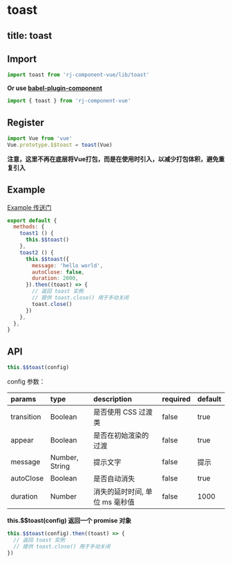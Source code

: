 # toast

title: toast
---

## Import

``` js
import toast from 'rj-component-vue/lib/toast'
```

**Or use [babel-plugin-component](https://www.npmjs.com/package/babel-plugin-component)**

``` js
import { toast } from 'rj-component-vue'
```

## Register

``` js
import Vue from 'vue'
Vue.prototype.$$toast = toast(Vue)
```

**注意，这里不再在底层将Vue打包，而是在使用时引入，以减少打包体积，避免重复引入**

## Example

[Example 传送门](//zhouyu1993.github.io/rjcv/#/toast)

``` js
export default {
  methods: {
    toast1 () {
      this.$$toast()
    },
    toast2 () {
      this.$$toast({
        message: 'hello world',
        autoClose: false,
        duration: 2000,
      }).then((toast) => {
        // 返回 toast 实例
        // 提供 toast.close() 用于手动关闭
        toast.close()
      })
    },
  },
}
```

## API

``` js
this.$$toast(config)
```

config 参数：

| params | type | description | required | default |
|:---|:---|:---|:---|:---|
| transition | Boolean | 是否使用 CSS 过渡类 | false | true |
| appear | Boolean | 是否在初始渲染的过渡 | false | true |
| message | Number, String | 提示文字 | false | 提示 |
| autoClose | Boolean | 是否自动消失 | false | true |
| duration | Number | 消失的延时时间, 单位 ms 毫秒值 | false | 1000 |

**this.$$toast(config) 返回一个 promise 对象**

``` js
this.$$toast(config).then((toast) => {
  // 返回 toast 实例
  // 提供 toast.close() 用于手动关闭
})
```

